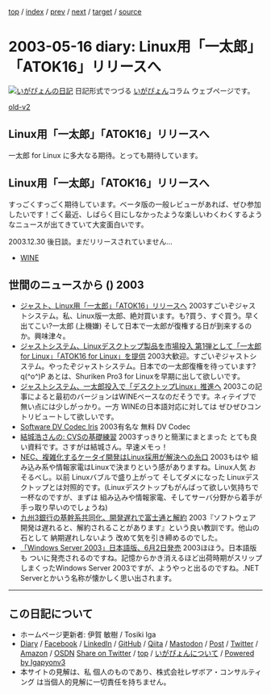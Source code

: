 [top](../index.html) 
 / [index](index.html) 
 / [prev](ig030515.html) 
 / [next](ig030520.html) 
 / [target](https://www.igapyon.jp/igapyon/diary/2003/ig030516.html) 
 / [source](https://github.com/igapyon/diary/blob/master/2003/ig030516.src.md) 

2003-05-16 diary: Linux用「一太郎」「ATOK16」リリースへ
=====================================================================================================
[![いがぴょんの日記](https://www.igapyon.jp/igapyon/diary/images/iga200306s.jpg "いがぴょん")](https://www.igapyon.jp/igapyon/diary/memo/memoigapyon.html) 日記形式でつづる [いがぴょん](https://www.igapyon.jp/igapyon/diary/memo/memoigapyon.html)コラム ウェブページです。

[old-v2](ig030516-orig.html)

## Linux用「一太郎」「ATOK16」リリースへ

一太郎 for Linux に多大なる期待。とっても期待しています。


## Linux用「一太郎」「ATOK16」リリースへ

すっごくすっごく期待しています。ベータ版の一般レビューがあれば、ぜひ参加したいです！ごく最近、しばらく目にしなかったような楽しいわくわくするようなニュースが出てきていて大変面白いです。

2003.12.30 後日談。まだリリースされていません…

* [WINE](https://www.igapyon.jp/igapyon/diary/keyword/wine.html)

## 世間のニュースから () 2003

* [ジャスト、Linux用「一太郎」「ATOK16」リリースへ](http://www.zdnet.co.jp/news/0305/15/njbt_01.html)  2003すごいぞジャストシステム。私、Linux版一太郎、絶対買います。も?買う、すぐ買う。早く出てこい?一太郎 (上機嫌) そして日本で一太郎が復権する日が到来するのか。興味津々。
* [ジャストシステム、Linuxデスクトップ製品を市場投入 第1弾として「一太郎 for Linux」「ATOK16 for Linux」を提供](http://www.justsystem.co.jp/news/2003f/news/j05151.html)  2003大歓迎。すごいぞジャストシステム。やったぞジャストシステム。日本での一太郎復権を待っています? q(^o^)P あとは、Shuriken Pro3 for Linuxを早期に出して欲しいです。
* [ジャストシステム、一太郎投入で「デスクトップLinux」推進へ](http://biztech.nikkeibp.co.jp/wcs/leaf/CID/onair/biztech/gen/247010)  2003この記事によると最初のバージョンはWINEベースなのだそうです。ネィテイブで無い点には少しがっかり。一方 WINEの日本語対応に対しては ぜひぜひコントリビュートして欲しいです。
* [Software DV Codec Iris](http://www.ops.dti.ne.jp/~vsync/software/dviris/dviris.html)  2003有名な 無料 DV Codec
* [結城浩さんの: CVSの基礎練習](http://www.hyuki.com/techinfo/cvsinit.html)  2003すっきりと簡潔にまとまった とても良い資料です。さすがは結城さん。早速メモっ！
* [NEC、複雑化するケータイ開発はLinux採用が解決への糸口](http://biztech.nikkeibp.co.jp/wcs/leaf/CID/onair/biztech/elec/246827)  2003もはや 組み込み系や情報家電はLinuxで決まりという感がありますね。Linux人気 おそるべし。以前 Linuxバブルで盛り上がって そしてダメになった Linuxデスクトップとは対照的です。(Linuxデスクトップもがんばって欲しい気持ちで一杯なのですが、まずは 組み込みや情報家電、そしてサーバ分野から着手が手っ取り早いのでしょうね)
* [九州3銀行の基幹系共同化、開発遅れで富士通と解約](http://www.zdnet.co.jp/news/0305/07/njbt_02.html)  2003『ソフトウェア開発は遅れると、解約されることがあります』という良い教訓です。他山の石として 納期遅れしないよう 改めて気を引き締めるのでした。
* [「Windows Server 2003」日本語版、6月2日発売](http://www.zdnet.co.jp/news/0305/15/njbt_03.html)  2003ほほう。日本語版も ついに発売されるのですね。記憶からかき消えるほど出荷時期がスリップしまくったWindows Server 2003ですが、ようやっと出るのですね。.NET Serverとかいう名称が懐かしく思い出されます。


----------------------------------------------------------------------------------------------------

## この日記について

* ホームページ更新者: 伊賀 敏樹 / Tosiki Iga
* [Diary](https://www.igapyon.jp/igapyon/diary/) / [Facebook](https://www.facebook.com/igapyon) / [LinkedIn](https://www.linkedin.com/in/toshikiiga) / [GitHub](https://github.com/igapyon) / [Qiita](https://qiita.com/igapyon) / [Mastodon](https://social.vivaldi.net/@igapyon) / [Post](https://post.news/igapyon) / [Twitter](https://twitter.com/ToshikiIga) / [Amazon](https://www.amazon.co.jp/%E4%BC%8A%E8%B3%80-%E6%95%8F%E6%A8%B9/e/B004LTQWCQ) / [OSDN](https://ja.osdn.net/users/iga/)
[Share on Twitter](https://twitter.com/intent/tweet?hashtags=igapyon%2Cdiary%2C%E3%81%84%E3%81%8C%E3%81%B4%E3%82%87%E3%82%93&text=Linux%E7%94%A8%E3%80%8C%E4%B8%80%E5%A4%AA%E9%83%8E%E3%80%8D%E3%80%8CATOK16%E3%80%8D%E3%83%AA%E3%83%AA%E3%83%BC%E3%82%B9%E3%81%B8&url=https%3A%2F%2Fwww.igapyon.jp%2Figapyon%2Fdiary%2F2003%2Fig030516.html) / [top](../index.html) / [いがぴょんについて](https://www.igapyon.jp/igapyon/diary/memo/memoigapyon.html) / [Powered by Igapyonv3](https://github.com/igapyon/igapyonv3)
* 本サイトの見解は、私 個人のものであり、株式会社レザボア・コンサルティング は当個人的見解に一切責任を持ちません。 
